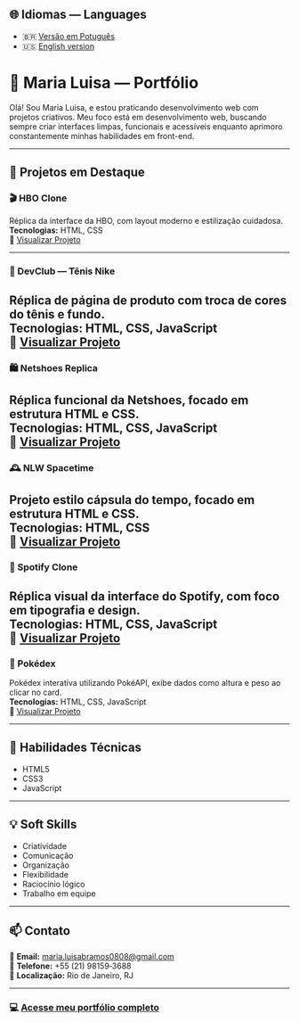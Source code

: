 ## 🌐 Idiomas — Languages

- 🇧🇷 [Versão em Potuguês](README.md)
- 🇺🇸 [English version](README-en.md)


# 🌟 Maria Luisa — Portfólio

Olá! Sou Maria Luisa, e estou praticando desenvolvimento web com projetos criativos. Meu foco está em desenvolvimento web, buscando sempre criar interfaces limpas, funcionais e acessíveis enquanto aprimoro constantemente minhas habilidades em front-end.

---

## 📁 Projetos em Destaque

### 🎬 HBO Clone
Réplica da interface da HBO, com layout moderno e estilização cuidadosa.  
**Tecnologias:** HTML, CSS  
🔗 [Visualizar Projeto](https://maria-luisa1599.github.io/HBO/)

---

### 👟 DevClub — Tênis Nike
Réplica de página de produto com troca de cores do tênis e fundo.  
**Tecnologias:** HTML, CSS, JavaScript  
🔗 [Visualizar Projeto](https://maria-luisa1599.github.io/DevClub/)
---

### 🛍️ Netshoes Replica
Réplica funcional da Netshoes, focado em estrutura HTML e CSS.  
**Tecnologias:** HTML, CSS, JavaScript  
🔗 [Visualizar Projeto](https://maria-luisa1599.github.io/Netshoes/)
---

### 🕰️ NLW Spacetime
Projeto estilo cápsula do tempo, focado em estrutura HTML e CSS.  
**Tecnologias:** HTML, CSS  
🔗 [Visualizar Projeto](https://maria-luisa1599.github.io/NLW-Spacetime/)
---

### 🎵 Spotify Clone
Réplica visual da interface do Spotify, com foco em tipografia e design.  
**Tecnologias:** HTML, CSS, JavaScript  
🔗 [Visualizar Projeto](https://maria-luisa1599.github.io/Spotify/)
---

### 🔎 Pokédex
Pokédex interativa utilizando PokéAPI, exibe dados como altura e peso ao clicar no card.  
**Tecnologias:** HTML, CSS, JavaScript  
🔗 [Visualizar Projeto](https://maria-luisa1599.github.io/Pokedex/)

---

## 🧠 Habilidades Técnicas

- HTML5  
- CSS3  
- JavaScript

---

## 💡 Soft Skills

- Criatividade  
- Comunicação  
- Organização  
- Flexibilidade  
- Raciocínio lógico  
- Trabalho em equipe

---

## 📫 Contato

📧 **Email:** maria.luisabramos0808@gmail.com  
📱 **Telefone:** +55 (21) 98159‑3688  
📍 **Localização:** Rio de Janeiro, RJ

---

### 💻 [Acesse meu portfólio completo](https://maria-luisa1599.github.io/Portif-lio/)
